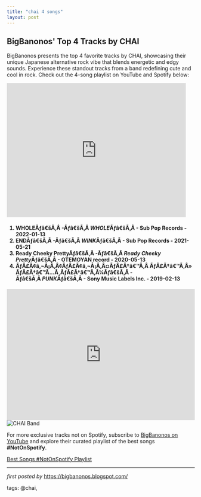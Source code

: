 ```yaml
---
title: "chai 4 songs"
layout: post
---
```

<h2>BigBanonos' Top 4 Tracks by CHAI</h2> <!--Search Description-->
<p>BigBanonos presents the top 4 favorite tracks by CHAI, showcasing their unique Japanese alternative rock vibe that blends energetic and edgy sounds. Experience these standout tracks from a band redefining cute and cool in rock. Check out the 4-song playlist on YouTube and Spotify below:</p>
<iframe frameborder="0" height="360" src="https://youtube.com/embed/zuiIplaXsUc?list=PLtuNtuTatqI34Td9TzTAvda2xLWqzJDNH" width="480"></iframe><div><h4><ol><li><strong>WHOLE</strong>Ãƒâ€šÃ‚Â -Ãƒâ€šÃ‚Â <em>WHOLE</em>Ãƒâ€šÃ‚Â - Sub Pop Records - 2022-01-13</li><li><strong>END</strong>Ãƒâ€šÃ‚Â -Ãƒâ€šÃ‚Â <em>WINK</em>Ãƒâ€šÃ‚Â - Sub Pop Records - 2021-05-21</li><li><strong>Ready Cheeky Pretty</strong>Ãƒâ€šÃ‚Â -Ãƒâ€šÃ‚Â <em>Ready Cheeky Pretty</em>Ãƒâ€šÃ‚Â - OTEMOYAN record - 2020-05-13</li><li><strong>ÃƒÂ£Ã¢â‚¬Å¡Ã‚Â¢ÃƒÂ£Ã¢â‚¬Å¡Ã‚Â¤ÃƒÂ£Ã†â€™Ã‚Â ÃƒÂ£Ã†â€™Ã‚Â»ÃƒÂ£Ã†â€™Ã…Â¸ÃƒÂ£Ã†â€™Ã‚Â¼</strong>Ãƒâ€šÃ‚Â -Ãƒâ€šÃ‚Â <em>PUNK</em>Ãƒâ€šÃ‚Â - Sony Music Labels Inc. - 2019-02-13</li></ol></h4></div>
<!--Spotify Playlist Embed-->
<iframe allow="autoplay; clipboard-write; encrypted-media; fullscreen; picture-in-picture" allowfullscreen="" frameborder="0" height="352" loading="lazy" src="https://open.spotify.com/embed/playlist/62xliDLSPgHhodhq1peH8w?utm_source=generator" width="100%"></iframe><br /> <!--Image-->
<img alt="CHAI Band" src="https://media.pitchfork.com/photos/6542a76d36af3ae0cb675364/master/w_1600%2Cc_limit/Meet%2520Chai%2C%2520the%2520Eclectic%2520Japanese%2520Rock%2520Band%2520Redefining%2520What%2520It%2520Means%2520to%2520Be%2520Cute%25201.jpeg" />


<!--Subscribe and Playlist Links-->
<div>
    <p>For more exclusive tracks not on Spotify, subscribe to <a href="https://www.youtube.com/@BigBanonos" target="_blank">BigBanonos on YouTube</a> and explore their curated playlist of the best songs <strong>#NotOnSpotify</strong>.</p>
    <p><a href="https://www.youtube.com/playlist?list=PLtuNtuTatqI0kFahUCbtbfenC_ET5O_tr" target="_blank">Best Songs #NotOnSpotify Playlist<br /></a></p></div>

<hr />

<p><em>first posted by</em> <a href="https://bigbanonos.blogspot.com/" rel="noopener" target="_new">https://bigbanonos.blogspot.com/</a></p>

<p>tags: @chai,</p>
